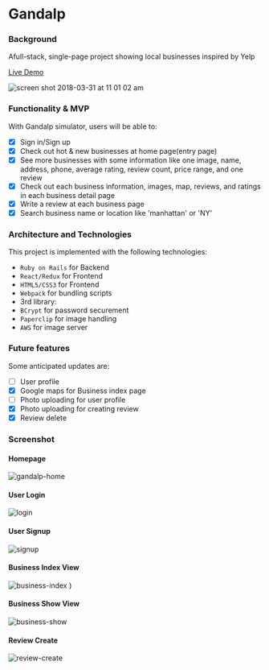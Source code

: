 # Gandalp

### Background

Afull-stack, single-page project showing local businesses inspired by Yelp

[Live Demo](http://aa-selp.herokuapp.com/#/)

![screen shot 2018-03-31 at 11 01 02 am](https://user-images.githubusercontent.com/3492959/38164475-7308a010-34d3-11e8-8f0d-90dcd6453a1c.png)


### Functionality & MVP  

With Gandalp simulator, users will be able to:

- [x] Sign in/Sign up
- [x] Check out hot & new businesses at home page(entry page)
- [x] See more businesses with some information like one image, name, address, phone, average rating, review count, price range, and one review
- [x] Check out each business information, images, map, reviews, and ratings in each business detail page
- [x] Write a review at each business page
- [x] Search business name or location like 'manhattan' or 'NY'

### Architecture and Technologies

This project is implemented with the following technologies:

- `Ruby on Rails` for Backend
- `React/Redux` for Frontend
- `HTML5/CSS3` for Frontend
- `Webpack` for bundling scripts
- 3rd library:
 - `BCrypt` for password securement
 - `Paperclip` for image handling 
 - `AWS` for image server

### Future features

Some anticipated updates are:

- [ ] User profile
- [x] Google maps for Business index page
- [ ] Photo uploading for user profile
- [x] Photo uploading for creating review
- [x] Review delete

### Screenshot

#### Homepage 
![gandalp-home](https://user-images.githubusercontent.com/3492959/38164497-a4f7e90a-34d3-11e8-858a-e51fbde33564.png)

#### User Login
![login](https://user-images.githubusercontent.com/3492959/37535808-3831d494-291f-11e8-9fb5-6592f82c0518.png)

#### User Signup
![signup](https://user-images.githubusercontent.com/3492959/37535805-3735a6d8-291f-11e8-92b9-80cb06fc1a27.png)

#### Business Index View
![business-index](https://user-images.githubusercontent.com/3492959/38164541-589d6aac-34d4-11e8-89e4-3f8ad481bf0a.png)
)

#### Business Show View
![business-show](https://user-images.githubusercontent.com/3492959/38164546-6b9ef102-34d4-11e8-8669-3a660d34179d.png)

#### Review Create
![review-create](https://user-images.githubusercontent.com/3492959/38164603-1530ce52-34d5-11e8-997a-5a93e5954655.png)
